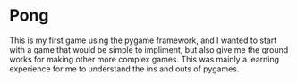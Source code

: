 # Pong 
This is my first game using the pygame framework, and I wanted to start with a game that would be simple to impliment, but also give me the ground works for making other more complex games. This was mainly a learning experience for me to understand the ins and outs of pygames. 

